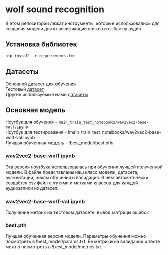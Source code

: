 # wolf sound recognition
В этом репозитории лежат инструменты, которые использовались для создания модели для классификации волков и собак на аудио
  
## Установка библиотек
```
pip install -r requirements.txt
```
  
## Датасеты
Основной [датасет для обучения](https://www.kaggle.com/datasets/ivankadilenko/wolf-dog-cutted-dataset)  
Тестовый [датасет](https://www.kaggle.com/datasets/ivankadilenko/wolf-dog-val)    
Другие используемые нами [датасеты](https://www.kaggle.com/ivankadilenko/datasets)

## Основная модель
Ноутбук для обучения - `main_train_test_notebooks/wav2vec2-base-wolf.ipynb`  
Ноутбук для тестирования - !main_train_test_notebooks/wav2vec2-base-wolf-val.ipynb  
Лучшая обученная модель - !best_model/best.pth

### wav2vec2-base-wolf.ipynb
Эта версия ноутбука использовалась при обучении лучшей полученной модели. В файле представлены наш класс модели, датасета, аугментации, циклы обучения и валидация. В нём автоматически создаётся csv файл с путями и метками классов для каждой аудиозаписи из датасет.

### wav2vec2-base-wolf-val.ipynb
Получение метрик на тестовом датасете, вывод матрицы ошибок

### best.pth
Лучшая обученная версия модели. Параметры обучения можно посмотреть в !best_model/params.txt. Её метрики на валидации и тесте можно посмотреть в !best_model/metrics.txt
